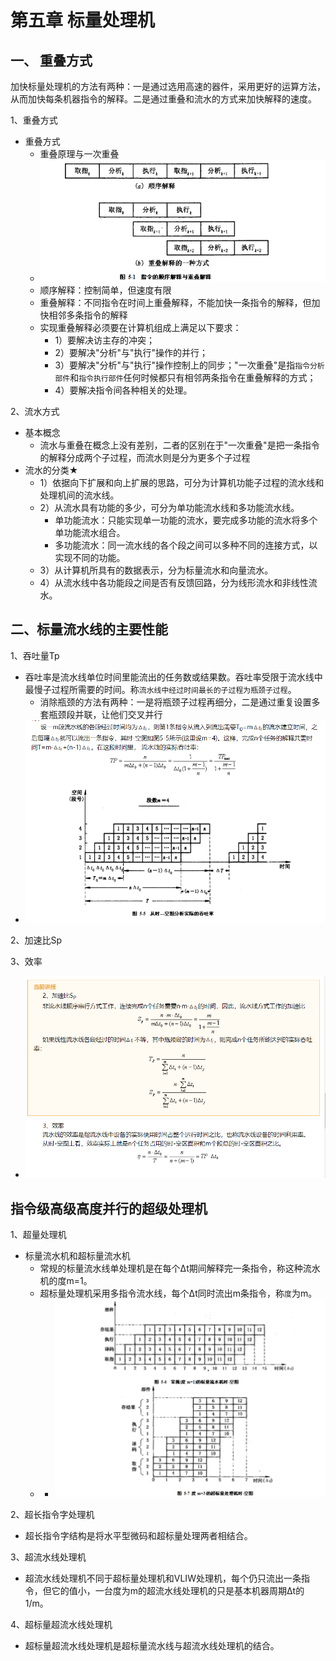 # 第五章 标量处理机


##  一、 重叠方式
加快标量处理机的方法有两种：一是通过选用高速的器件，采用更好的运算方法，从而加快每条机器指令的解释。二是通过重叠和流水的方式来加快解释的速度。

1、重叠方式
   - 重叠方式
     - 重叠原理与一次重叠
     - <img src="/learn_4.png">
     - 顺序解释：控制简单，但速度有限
     - 重叠解释：不同指令在时间上重叠解释，不能加快一条指令的解释，但加快相邻多条指令的解释
     - 实现重叠解释必须要在计算机组成上满足以下要求：
       - 1）要解决访主存的冲突；
       - 2）要解决"分析"与"执行"操作的并行；
       - 3）要解决"分析"与"执行"操作控制上的同步；"一次重叠"是指`指令分析部件`和`指令执行部件`任何时候都只有相邻两条指令在重叠解释的方式；
       - 4）要解决指令间各种相关的处理。
 
 2、流水方式
   - 基本概念
     - 流水与重叠在概念上没有差别，二者的区别在于"一次重叠"是把一条指令的解释分成两个子过程，而流水则是分为更多个子过程
   - 流水的分类★
     - 1）依据向下扩展和向上扩展的思路，可分为计算机功能子过程的流水线和处理机间的流水线。
     - 2）从流水具有功能的多少，可分为单功能流水线和多功能流水线。
       - 单功能流水：只能实现单一功能的流水，要完成多功能的流水将多个单功能流水组合。
       - 多功能流水：同一流水线的各个段之间可以多种不同的连接方式，以实现不同的功能。
     - 3）从计算机所具有的数据表示，分为标量流水和向量流水。
     - 4）从流水线中各功能段之间是否有反馈回路，分为线形流水和非线性流水。

## 二、标量流水线的主要性能
1、吞吐量Tp
  - 吞吐率是流水线单位时间里能流出的任务数或结果数。吞吐率受限于流水线中最慢子过程所需要的时间。称`流水线中经过时间最长的子过程为瓶颈子过程`。
    - 消除瓶颈的方法有两种：一是将瓶颈子过程再细分，二是通过重复设置多套瓶颈段并联，让他们交叉并行
   - <img src="/learn_5.png">
  
2、加速比Sp

3、效率
   - <img src="/learn_6.png">


## 指令级高级高度并行的超级处理机

1、超量处理机
   - 标量流水机和超标量流水机
     - 常规的标量流水线单处理机是在每个Δt期间解释完一条指令，称这种流水机的度m=1。
     - 超标量处理机采用多指令流水线，每个Δt同时流出m条指令，称`度`为m。
     - - <img src="/learn_7.png">
  
2、超长指令字处理机
   - 超长指令字结构是将水平型微码和超标量处理两者相结合。

3、超流水线处理机

   - 超流水线处理机不同于超标量处理机和VLIW处理机，每个仍只流出一条指令，但它的值小，一台度为m的超流水线处理机的只是基本机器周期Δt的1/m。
  
4、超标量超流水线处理机
   - 超标量超流水线处理机是超标量流水线与超流水线处理机的结合。